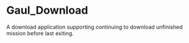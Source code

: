 # Gaul_Download
A download application supporting continuing to download unfinished mission before last exiting.
